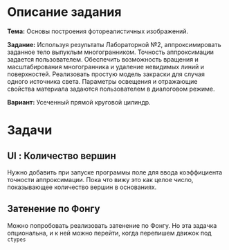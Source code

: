 # Описание задания

**Тема:** Основы построения фотореалистичных изображений.

**Задание:** Используя результаты Лабораторной №2, аппроксимировать заданное тело выпуклым многогранником.
Точность аппроксимации задается пользователем. Обеспечить возможность вращения и масштабирования многогранника
и удаление невидимых линий и поверхностей. Реализовать простую модель закраски для случая одного источника света.
Параметры освещения и отражающие свойства материала задаются пользователем в диалоговом режиме.

**Вариант:** Усеченный прямой круговой цилиндр.

# Задачи

## UI : Количество вершин

Нужно добавить при запуске программы поле для ввода коэффициента точности аппроксимации. Пока что вижу это как целое число, показывающее количество вершин в основаниях.

## Затенение по Фонгу

Можно попробовать реализовать затенение по Фонгу. Но эта задачка опциональна, и к ней можно перейти, когда перепишем движок под `ctypes`
